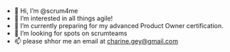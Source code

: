 - 👋 Hi, I’m @scrum4me
- 👀 I’m interested in all things agile!
- 🌱 I’m currently preparing for my advanced Product Owner certification.
- 💞️ I’m looking for spots on scrumteams
- 📫 please shhor me an email at charine.gey@gmail.com

<!---
scrum4me/scrum4me is a ✨ special ✨ repository because its `README.md` (this file) appears on your GitHub profile.
You can click the Preview link to take a look at your changes.
--->
